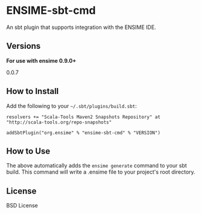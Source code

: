 # ENSIME-sbt-cmd 
An sbt plugin that supports integration with the ENSIME IDE.


## Versions

__For use with ensime 0.9.0+__

0.0.7


## How to Install
Add the following to your `~/.sbt/plugins/build.sbt`:

    resolvers += "Scala-Tools Maven2 Snapshots Repository" at "http://scala-tools.org/repo-snapshots"

    addSbtPlugin("org.ensime" % "ensime-sbt-cmd" % "VERSION")

## How to Use
The above automatically adds the `ensime generate` command to your sbt build. This command will write a .ensime file to your project's root directory.

## License
BSD License
